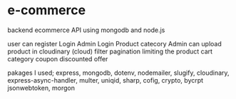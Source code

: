 # e-commerce

backend ecommerce API using mongodb and node.js

user can register 
Login
Admin Login
Product catecory 
Admin can upload product in cloudinary (cloud)
filter
pagination
limiting the product
cart category
coupon
discounted offer

pakages I used;
express,
mongodb,
dotenv,
nodemailer,
slugify,
cloudinary,
express-async-handler,
multer,
uniqid,
sharp,
cofig,
crypto,
bycrpt
jsonwebtoken,
morgon
